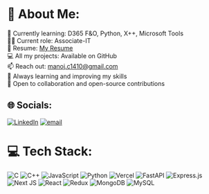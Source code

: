 # 💫 About Me:
🌱 Currently learning: D365 F&O, Python, X++, Microsoft Tools<br>👨‍💻 Current role: Associate-IT<br>📑 Resume: [My Resume](https://drive.google.com/file/d/1SVsNFS8V8VnGP0micW9bgytAGcGsYLAT/view?usp=drivesdk)<br>💻 All my projects: Available on GitHub<br>📫 Reach out: manoj.c1410@gmail.com<br>🌱 Always learning and improving my skills<br>🤝 Open to collaboration and open-source contributions


## 🌐 Socials:
[![LinkedIn](https://img.shields.io/badge/LinkedIn-%230077B5.svg?logo=linkedin&logoColor=white)](https://linkedin.com/in/manoj-c1410) [![email](https://img.shields.io/badge/Email-D14836?logo=gmail&logoColor=white)](mailto:manoj.c1410@gmail.com) 

# 💻 Tech Stack:
![C](https://img.shields.io/badge/c-%2300599C.svg?style=flat-square&logo=c&logoColor=white) ![C++](https://img.shields.io/badge/c++-%2300599C.svg?style=flat-square&logo=c%2B%2B&logoColor=white) ![JavaScript](https://img.shields.io/badge/javascript-%23323330.svg?style=flat-square&logo=javascript&logoColor=%23F7DF1E) ![Python](https://img.shields.io/badge/python-3670A0?style=flat-square&logo=python&logoColor=ffdd54) ![Vercel](https://img.shields.io/badge/vercel-%23000000.svg?style=flat-square&logo=vercel&logoColor=white) ![FastAPI](https://img.shields.io/badge/FastAPI-005571?style=flat-square&logo=fastapi) ![Express.js](https://img.shields.io/badge/express.js-%23404d59.svg?style=flat-square&logo=express&logoColor=%2361DAFB) ![Next JS](https://img.shields.io/badge/Next-black?style=flat-square&logo=next.js&logoColor=white) ![React](https://img.shields.io/badge/react-%2320232a.svg?style=flat-square&logo=react&logoColor=%2361DAFB) ![Redux](https://img.shields.io/badge/redux-%23593d88.svg?style=flat-square&logo=redux&logoColor=white) ![MongoDB](https://img.shields.io/badge/MongoDB-%234ea94b.svg?style=flat-square&logo=mongodb&logoColor=white) ![MySQL](https://img.shields.io/badge/mysql-4479A1.svg?style=flat-square&logo=mysql&logoColor=white)
<!--  # 📊 GitHub Stats:
![](https://github-readme-stats.vercel.app/api?username=MANOJ-1410&theme=dark&hide_border=false&include_all_commits=true&count_private=true)<br/>
![](https://nirzak-streak-stats.vercel.app/?user=MANOJ-1410&theme=dark&hide_border=false)<br/>
![](https://github-readme-stats.vercel.app/api/top-langs/?username=MANOJ-1410&theme=dark&hide_border=false&include_all_commits=true&count_private=true&layout=compact)

---
[![](https://visitcount.itsvg.in/api?id=MANOJ-1410&icon=0&color=8)](https://visitcount.itsvg.in)

<!-- Proudly created with GPRM ( https://gprm.itsvg.in ) -->
